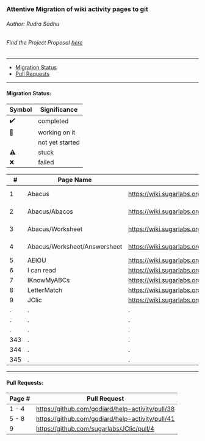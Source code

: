 ### Attentive Migration of wiki activity pages to git
###### Author: Rudra Sadhu
###### Find the Project Proposal [here](https://wiki.sugarlabs.org/go/Summer_of_Code/2018/attentive_migration_of_wiki_activity_pages_to_git)
------------------------------------------------------------

* [Migration Status](#migration-status)
* [Pull Requests](#pull-requests)

------------------------------------------------------
#### Migration Status:

| Symbol | Significance
|--------|-------------
|:heavy_check_mark: | completed
|:wrench:| working on it
|| not yet started
|:warning: | stuck
|:x: | failed



\# | Page Name | Wiki Page | Github Page | Status
------|-----------|----------------|-------------|-------
1| Abacus | https://wiki.sugarlabs.org/go/Activities/Abacus | https://github.com/godiard/help-activity/blob/master/source/abacus.rst | :heavy_check_mark:
2| Abacus/Abacos | https://wiki.sugarlabs.org/go/Activities/Abacus/Abacos | https://github.com/godiard/help-activity/blob/master/source/abacus.rst | :heavy_check_mark:
3| Abacus/Worksheet | https://wiki.sugarlabs.org/go/Activities/Abacus/Worksheet | https://github.com/godiard/help-activity/blob/master/source/abacus_worksheet.rst | :heavy_check_mark:
4| Abacus/Worksheet/Answersheet | https://wiki.sugarlabs.org/go/Activities/Abacus/Worksheet/Answersheet | https://github.com/godiard/help-activity/blob/master/source/abacus_worksheet_answers.rst | :heavy_check_mark:
5| AEIOU | https://wiki.sugarlabs.org/go/Activities/AEIOU | . | :wrench:
6| I can read | https://wiki.sugarlabs.org/go/Activities/I_can_read | . | :wrench:
7| IKnowMyABCs | https://wiki.sugarlabs.org/go/Activities/IKnowMyABCs | . | :wrench:
8| LetterMatch | https://wiki.sugarlabs.org/go/Activities/LetterMatch | . | :wrench:
9| JClic | https://wiki.sugarlabs.org/go/Activities/JClic | . | :wrench:
.| . | . | . |
.| . | . | . |
.| . | . | . |
343 | . | . | . |
344 | . | . | . |
345 | . | . | . |

------------------------------------------------------
#### Pull Requests:

| Page # | Pull Request
|--------|-------------
| 1 - 4  | https://github.com/godiard/help-activity/pull/38
| 5 - 8  | https://github.com/godiard/help-activity/pull/41
| 9      | https://github.com/sugarlabs/JClic/pull/4

